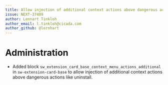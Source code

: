 ```yaml
---
title: Allow injection of additional context actions above dangerous actions in sw-extension-card-base
issue: NEXT-37409
author: Lennart Tinkloh
author_email: l.tinkloh@cicada.com
author_github: @lernhart
---
```

# Administration
* Added block `sw_extension_card_base_context_menu_actions_additional` in `sw-extension-card-base` to allow injection of additional context actions above dangerous actions like uninstall.
